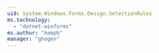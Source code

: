 ```yaml
---
uid: System.Windows.Forms.Design.SelectionRules
ms.technology: 
  - "dotnet-winforms"
ms.author: "kempb"
manager: "ghogen"
---
```

